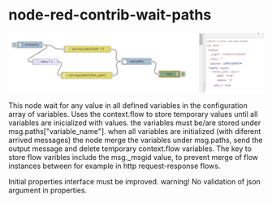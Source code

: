 # node-red-contrib-wait-paths

![Alt text](example.jpg?raw=true "Optional Title")

This node wait for any value in all defined variables in the configuration array of variables. Uses the context.flow to store temporary values until all variables are inicialized with values.
the variables must be/are stored under msg.paths["variable_name"].
when all variables are initialized (with diferent arrived messages) the node merge the variables under msg.paths, send the output message and delete temporary context.flow variables.
The key to store flow varibles include the msg._msgid value, to prevent merge of flow instances between for example in http request-response flows.

Initial properties interface must be improved. warning! No validation of json argument in properties.
